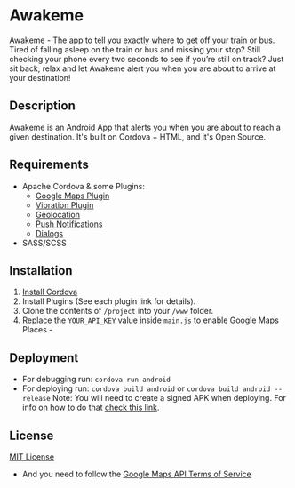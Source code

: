 # Awakeme
Awakeme - The app to tell you exactly where to get off your train or bus.
Tired of falling asleep on the train or bus and missing your stop? Still checking your phone every two seconds to see if you’re still on track? Just sit back, relax and let Awakeme alert you when you are about to arrive at your destination!

## Description
Awakeme is an Android App that alerts you when you are about to reach a given destination.
It's built on Cordova + HTML, and it's Open Source.

## Requirements
- Apache Cordova & some Plugins:
  - [Google Maps Plugin](https://github.com/mapsplugin/cordova-plugin-googlemaps)
  - [Vibration Plugin](https://cordova.apache.org/docs/en/latest/reference/cordova-plugin-vibration/index.html)
  - [Geolocation](https://cordova.apache.org/docs/en/latest/reference/cordova-plugin-geolocation/index.html)
  - [Push Notifications](https://github.com/katzer/cordova-plugin-local-notifications)
  - [Dialogs](https://cordova.apache.org/docs/en/latest/reference/cordova-plugin-dialogs/)
- SASS/SCSS

## Installation
1. [Install Cordova](https://cordova.apache.org)
2. Install Plugins (See each plugin link for details).
3. Clone the contents of `/project` into your `/www` folder.
4. Replace the `YOUR_API_KEY` value inside `main.js` to enable Google Maps Places.-

## Deployment
- For debugging run: `cordova run android`
- For deploying run: `cordova build android` or `cordova build android --release`
Note: You will need to create a signed APK when deploying. For info on how to do that [check this link](http://stackoverflow.com/questions/26449512/how-to-create-a-signed-apk-file-using-cordova-command-line-interface).

## License
[MIT License](https://opensource.org/licenses/MIT)

* And you need to follow the [Google Maps API Terms of Service](https://developers.google.com/maps/terms)
